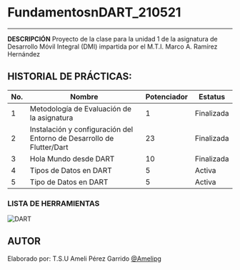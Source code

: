 # FundamentosnDART_210521
---
**DESCRIPCIÓN**
Proyecto de la clase para la unidad 1 de la asignatura de Desarrollo Móvil Integral (DMI) impartida por el M.T.I. Marco A. Ramírez Hernández

## HISTORIAL DE PRÁCTICAS:

|No.|Nombre|Potenciador|Estatus|
|--|--|--|--|
|1|Metodología de Evaluación de la asignatura|1|Finalizada|
|2|Instalación y configuración del Entorno de Desarrollo de Flutter/Dart|23|Finalizada|
|3|Hola Mundo desde DART|10|Finalizada|
|4|Tipos de Datos en DART|5|Activa|
|5|Tipo de Datos en DART|5|Activa|

### LISTA DE HERRAMIENTAS
![DART](https://img.shields.io/badge/Dart-0175C2?style=for-the-badge&logo=dart&logoColor=white)

## AUTOR
Elaborado por: T.S.U Ameli Pérez Garrido [@Amelipg](https://github.com/Amelipg)

